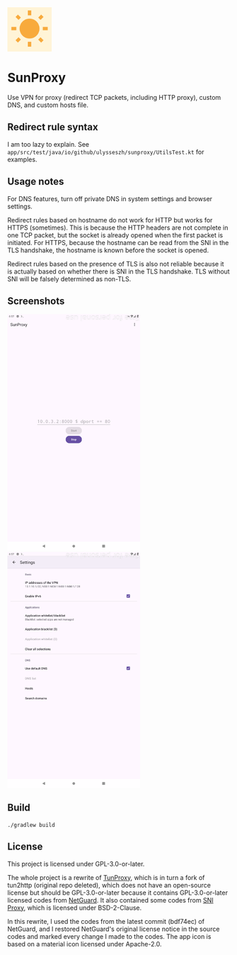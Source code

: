 <img src="https://github.com/UlyssesZh/SunProxy/blob/master/app/src/main/ic_launcher-playstore.png?raw=true" width="100" alt="icon">

# SunProxy

Use VPN for proxy (redirect TCP packets, including HTTP proxy), custom DNS, and custom hosts file.

## Redirect rule syntax

I am too lazy to explain.
See `app/src/test/java/io/github/ulysseszh/sunproxy/UtilsTest.kt` for examples.

## Usage notes

For DNS features, turn off private DNS in system settings and browser settings.

Redirect rules based on hostname do not work for HTTP but works for HTTPS (sometimes).
This is because the HTTP headers are not complete in one TCP packet,
but the socket is already opened when the first packet is initiated.
For HTTPS, because the hostname can be read from the SNI in the TLS handshake,
the hostname is known before the socket is opened.

Redirect rules based on the presence of TLS is also not reliable
because it is actually based on whether there is SNI in the TLS handshake.
TLS without SNI will be falsely determined as non-TLS.

## Screenshots

<img src="https://raw.githubusercontent.com/UlyssesZh/SunProxy/master/metadata/en-US/images/phoneScreenshots/main.png?raw=true" width="300" alt="main"><img src="https://raw.githubusercontent.com/UlyssesZh/SunProxy/master/metadata/en-US/images/phoneScreenshots/settings.png?raw=true" width="300" alt="settings">

## Build

```shell
./gradlew build
```

## License

This project is licensed under GPL-3.0-or-later.

The whole project is a rewrite of [TunProxy](https://github.com/raise-isayan/TunProxy),
which is in turn a fork of tun2http (original repo deleted),
which does not have an open-source license but should be GPL-3.0-or-later
because it contains GPL-3.0-or-later licensed codes from
[NetGuard](https://github.com/M66B/NetGuard).
It also contained some codes from
[SNI Proxy](https://github.com/dlundquist/sniproxy),
which is licensed under BSD-2-Clause.

In this rewrite, I used the codes from the latest commit (bdf74ec) of NetGuard,
and I restored NetGuard's original license notice in the source codes
and marked every change I made to the codes.
The app icon is based on a material icon licensed under Apache-2.0.
